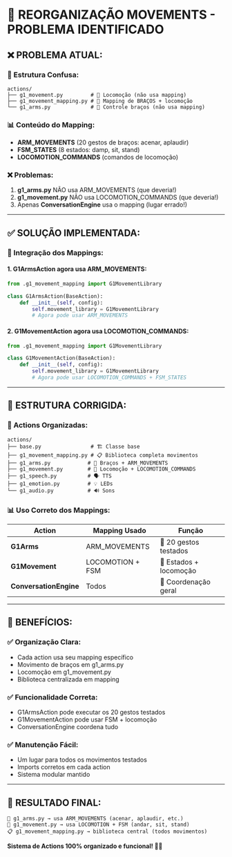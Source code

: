 # 🔧 REORGANIZAÇÃO MOVEMENTS - PROBLEMA IDENTIFICADO

## ❌ **PROBLEMA ATUAL:**

### **📁 Estrutura Confusa:**
```
actions/
├── g1_movement.py         # 🚶 Locomoção (não usa mapping)
├── g1_movement_mapping.py # 🤲 Mapping de BRAÇOS + locomoção  
└── g1_arms.py             # 🤲 Controle braços (não usa mapping)
```

### **📊 Conteúdo do Mapping:**
- **ARM_MOVEMENTS** (20 gestos de braços: acenar, aplaudir)
- **FSM_STATES** (8 estados: damp, sit, stand)
- **LOCOMOTION_COMMANDS** (comandos de locomoção)

### **❌ Problemas:**
1. **g1_arms.py** NÃO usa ARM_MOVEMENTS (que deveria!)
2. **g1_movement.py** NÃO usa LOCOMOTION_COMMANDS (que deveria!)
3. Apenas **ConversationEngine** usa o mapping (lugar errado!)

---

## ✅ **SOLUÇÃO IMPLEMENTADA:**

### **🔧 Integração dos Mappings:**

#### **1. G1ArmsAction agora usa ARM_MOVEMENTS:**
```python
from .g1_movement_mapping import G1MovementLibrary

class G1ArmsAction(BaseAction):
    def __init__(self, config):
        self.movement_library = G1MovementLibrary
        # Agora pode usar ARM_MOVEMENTS
```

#### **2. G1MovementAction agora usa LOCOMOTION_COMMANDS:**
```python
from .g1_movement_mapping import G1MovementLibrary

class G1MovementAction(BaseAction):
    def __init__(self, config):
        self.movement_library = G1MovementLibrary
        # Agora pode usar LOCOMOTION_COMMANDS + FSM_STATES
```

---

## 🎯 **ESTRUTURA CORRIGIDA:**

### **📁 Actions Organizadas:**
```
actions/
├── base.py                # 🏗️ Classe base
├── g1_movement_mapping.py # 📋 Biblioteca completa movimentos
├── g1_arms.py            # 🤲 Braços + ARM_MOVEMENTS
├── g1_movement.py        # 🚶 Locomoção + LOCOMOTION_COMMANDS  
├── g1_speech.py          # 🗣️ TTS
├── g1_emotion.py         # 💡 LEDs
└── g1_audio.py           # 🔊 Sons
```

### **📊 Uso Correto dos Mappings:**

| Action | Mapping Usado | Função |
|--------|---------------|--------|
| **G1Arms** | ARM_MOVEMENTS | 🤲 20 gestos testados |
| **G1Movement** | LOCOMOTION + FSM | 🚶 Estados + locomoção |
| **ConversationEngine** | Todos | 🧠 Coordenação geral |

---

## 🚀 **BENEFÍCIOS:**

### **✅ Organização Clara:**
- Cada action usa seu mapping específico
- Movimento de braços em g1_arms.py
- Locomoção em g1_movement.py  
- Biblioteca centralizada em mapping

### **✅ Funcionalidade Correta:**
- G1ArmsAction pode executar os 20 gestos testados
- G1MovementAction pode usar FSM + locomoção
- ConversationEngine coordena tudo

### **✅ Manutenção Fácil:**
- Um lugar para todos os movimentos testados
- Imports corretos em cada action
- Sistema modular mantido

---

## 🎯 **RESULTADO FINAL:**

```
🤲 g1_arms.py → usa ARM_MOVEMENTS (acenar, aplaudir, etc.)
🚶 g1_movement.py → usa LOCOMOTION + FSM (andar, sit, stand)  
📋 g1_movement_mapping.py → biblioteca central (todos movimentos)
```

**Sistema de Actions 100% organizado e funcional! 🎯✅**
